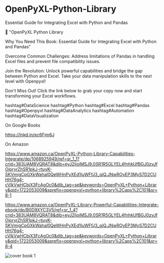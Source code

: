 # OpenPyXL-Python-Library
Essential Guide for Integrating Excel with Python and Pandas

📘 "OpenPyXL Python Library

Why You Need This Book: 
Essential Guide for Integrating Excel with Python and Pandas"

Overcome Common Challenges: Address limitations of Pandas in handling Excel files and prevent file compatibility issues.

Join the Revolution: 
Unlock powerful capabilities and bridge the gap between Python and Excel. Take your data manipulation skills to the next level with Openpyxl!

Don't Miss Out! Click the link below to grab your copy now and start transforming your Excel workflows.

hashtag#DataScience hashtag#Python hashtag#Excel hashtag#Pandas hashtag#Openpyxl hashtag#DataAnalytics hashtag#Automation hashtag#DataVisualization


On Google Books

[https://lnkd.in/ec6Fjm6J
](https://books.google.ca/books?id=YdoVEQAAQBAJ&newbks=0&printsec=frontcover&pg=PP1&dq=OpenPyXL+Python+Library&hl=en&source=newbks_fb&redir_esc=y#v=onepage&q=OpenPyXL%20Python%20Library&f=false)

On Amazon

https://www.amazon.ca/OpenPyXL-Python-Library-Capabilities-Integrate/dp/1068925949/ref=sr_1_1?crid=383UAM8VQRAT8&dib=eyJ2IjoiMSJ9.0SR1R5GLYEL4fnhkUfBGJ0zvJfOjpryrZhSR1pkJ-rtuyK-SKVmigCpGXkWahaI0QeWHnPyXEd1luWFfJ3_gjQ.JNwROyEP3MyS7D2CUHH76g4-cVlkVwHCbjX3FcAgOc0&dib_tag=se&keywords=OpenPyXL+Python+Library&qid=1722053009&sprefix=openpyxl+python+library%2Caps%2C101&sr=8-1

https://www.amazon.ca/OpenPyXL-Library-Powerful-Capabilities-Integrate-ebook/dp/B0D9XYC3V5/ref=sr_1_4?crid=383UAM8VQRAT8&dib=eyJ2IjoiMSJ9.0SR1R5GLYEL4fnhkUfBGJ0zvJfOjpryrZhSR1pkJ-rtuyK-SKVmigCpGXkWahaI0QeWHnPyXEd1luWFfJ3_gjQ.JNwROyEP3MyS7D2CUHH76g4-cVlkVwHCbjX3FcAgOc0&dib_tag=se&keywords=OpenPyXL+Python+Library&qid=1722053009&sprefix=openpyxl+python+library%2Caps%2C101&sr=8-4



![cover book 1](https://github.com/user-attachments/assets/cf9f92f9-5294-4220-a6b7-29c3d28d87b8)

